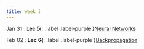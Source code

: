 ```yaml
---
title: Week 3
---
```


Jan 31
: **Lec 5**{: .label .label-purple }[Neural Networks](#)
  <!-- : [Solution](#) -->

Feb 02
: **Lec 6**{: .label .label-purple }[Backpropagation](#)

<!-- : **Dis 3**{: .label .label-blue }[Neural Networks in PyTorch](#) -->


<!-- 
Oct 8
: **Lab**{: .label .label-purple } [Resizing Arrays](#)

Oct 9
: [Runtime Analysis](#)
  : [8.1](#), [8.2](#), [8.3](#), [8.4](#)
: **HW 2 due**{: .label .label-red }
 -->